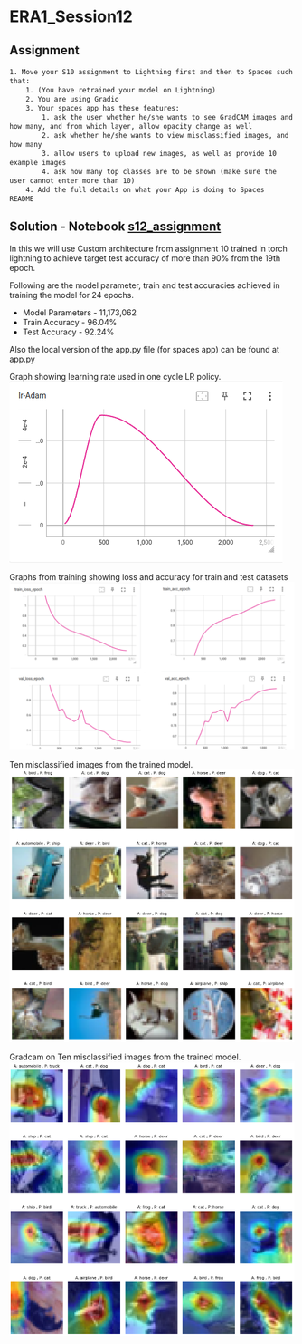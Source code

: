 # ERA1_Session12
## Assignment
    1. Move your S10 assignment to Lightning first and then to Spaces such that: 
        1. (You have retrained your model on Lightning) 
        2. You are using Gradio 
        3. Your spaces app has these features: 
            1. ask the user whether he/she wants to see GradCAM images and how many, and from which layer, allow opacity change as well 
            2. ask whether he/she wants to view misclassified images, and how many 
            3. allow users to upload new images, as well as provide 10 example images 
            4. ask how many top classes are to be shown (make sure the user cannot enter more than 10) 
        4. Add the full details on what your App is doing to Spaces README  

## Solution - Notebook [s12_assignment](https://github.com/sdev2030/ERA1_Session12/blob/main/s12_assignment.ipynb)
In this we will use Custom architecture from assignment 10 trained in torch lightning to achieve target test accuracy of more than 90% from the 19th epoch.

Following are the model parameter, train and test accuracies achieved in training the model for 24 epochs.
- Model Parameters - 11,173,062
- Train Accuracy - 96.04%
- Test Accuracy - 92.24%

Also the local version of the app.py file (for spaces app) can be found at [app.py](https://github.com/sdev2030/ERA1_Session12/blob/main/app.py.ipynb)

Graph showing learning rate used in one cycle LR policy.
![LR finder Graph](https://github.com/sdev2030/ERA1_Session12/blob/main/images/onecycle_lr.png)

Graphs from training showing loss and accuracy for train and test datasets
![Training Graphs](https://github.com/sdev2030/ERA1_Session12/blob/main/images/training_graphs.png)

Ten misclassified images from the trained model.
![Misclassied images](https://github.com/sdev2030/ERA1_Session12/blob/main/images/wrong_classified.png)

Gradcam on Ten misclassified images from the trained model.
![Misclassied images](https://github.com/sdev2030/ERA1_Session12/blob/main/images/gradcam_wrong_classified.png)
